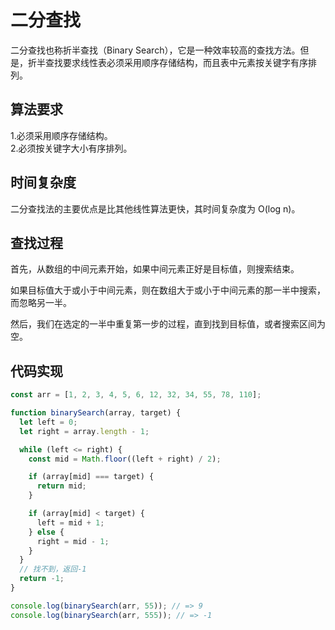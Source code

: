 # 二分查找

二分查找也称折半查找（Binary Search），它是一种效率较高的查找方法。但是，折半查找要求线性表必须采用顺序存储结构，而且表中元素按关键字有序排列。

## 算法要求

1.必须采用顺序存储结构。  
2.必须按关键字大小有序排列。

## 时间复杂度

二分查找法的主要优点是比其他线性算法更快，其时间复杂度为 O(log n)。

## 查找过程

首先，从数组的中间元素开始，如果中间元素正好是目标值，则搜索结束。

如果目标值大于或小于中间元素，则在数组大于或小于中间元素的那一半中搜索，而忽略另一半。

然后，我们在选定的一半中重复第一步的过程，直到找到目标值，或者搜索区间为空。

## 代码实现

```js
const arr = [1, 2, 3, 4, 5, 6, 12, 32, 34, 55, 78, 110];

function binarySearch(array, target) {
  let left = 0;
  let right = array.length - 1;

  while (left <= right) {
    const mid = Math.floor((left + right) / 2);

    if (array[mid] === target) {
      return mid;
    }

    if (array[mid] < target) {
      left = mid + 1;
    } else {
      right = mid - 1;
    }
  }
  // 找不到，返回-1
  return -1;
}

console.log(binarySearch(arr, 55)); // => 9
console.log(binarySearch(arr, 555)); // => -1
```
